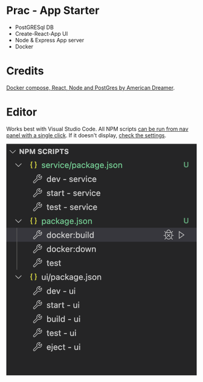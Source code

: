 # Prac - App Starter

* PostGRESql DB
* Create-React-App UI
* Node & Express App server
* Docker

# Credits

[Docker compose, React, Node and PostGres by American Dreamer](https://hardcoded.medium.com/docker-compose-with-react-node-and-postgresql-a-multi-container-application-with-docker-a11197802e33).

# Editor

Works best with Visual Studio Code. All NPM scripts [can be run from nav panel with a single click](https://www.youtube.com/watch?v=Sf1EP5n8RoQ). If it doesn't display, [check the settings](http://www.matthiassommer.it/programming/testing/run-npm-scripts-in-visual-studio-code-with-a-click-of-a-button/). 

![npm-scripts-view](doc/npm-scripts.png)